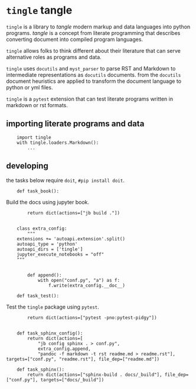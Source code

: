 # `tingle` tangle

`tingle` is a library to _tangle_ modern markup and data languages
into python programs. _tangle_ is a concept from literate programming
that describes converting document into compiled program languages.

`tingle` allows folks to think different about their literature that
can serve alternative roles as programs and data.

`tingle` uses `docutils` and `myst_parser` to parse RST and Markdown to 
intermediate representations as `docutils` documents. from the `docutils`
document heuristics are applied to transform the document language to
python or yml files.

`tingle` is a `pytest` extension that can test literate programs written
in markdown or rst formats.

## importing literate programs and data

        import tingle
        with tingle.loaders.Markdown():
            ...


## developing

the tasks below require `doit`, `#pip install doit`.

        def task_book():

Build the docs using jupyter book.

            return dict(actions=["jb build ."])


        class extra_config:
            """
        extensions += 'autoapi.extension'.split()
        autoapi_type = 'python'
        autoapi_dirs = ['tingle']
        jupyter_execute_notebooks = "off"
        """


            def append():
                with open("conf.py", "a") as f:
                    f.write(extra_config.__doc__)

        def task_test():

Test the `tingle` package using `pytest`.

            return dict(actions=["pytest -pno:pytest-pidgy"])


        def task_sphinx_config():
            return dict(actions=[
                "jb config sphinx . > conf.py", 
                extra_config.append,
                "pandoc -f markdown -t rst readme.md > readme.rst"], targets=["conf.py", "readme.rst"], file_dep=["readme.md"]) 

        def task_sphinx():
            return dict(actions=["sphinx-build . docs/_build"], file_dep=["conf.py"], targets=["docs/_build"])